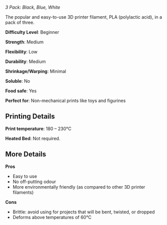 ﻿*3 Pack: Black, Blue, White*

The popular and easy-to-use 3D printer filament, PLA (polylactic acid), in a pack of three.

**Difficulty Level**: Beginner

**Strength**: Medium

**Flexibility**: Low

**Durability**: Medium

**Shrinkage/Warping**: Minimal

**Soluble**: No

**Food safe**: Yes

**Perfect for**: Non-mechanical prints like toys and figurines

## Printing Details

**Print temperature**: 180 – 230°C

**Heated Bed**: Not required.

## More Details

**Pros**

- Easy to use
- No off-putting odour
- More environmentally friendly (as compared to other 3D printer filaments)

**Cons**

- Brittle: avoid using for projects that will be bent, twisted, or dropped
- Deforms above temperatures of 60°C
